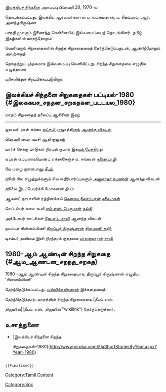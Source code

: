 [இலக்கியச் சிந்தனை](இலக்கியச்_சிந்தனை "wikilink") அமைப்பு பிப்ரவரி 28, 1970-ல்
தொடங்கப்பட்டது. இலக்கிய ஆர்வலர்களான ப. லட்சுமணன், ப. சிதம்பரம், ஆர். அனந்தகிருஷ்ண
பாரதி மூவரும் இணைந்து சென்னையில் இவ்வமைப்பைத் தொடங்கினர். தமிழ் இதழ்களில் மாதந்தோறும்
வெளிவரும் சிறுகதைகளில் சிறந்த சிறுகதையைத் தேர்ந்தெடுப்பதுடன், ஆண்டுதோறும் அவற்றைத்
தொகுத்துப் புத்தகமாக இவ்வமைப்பு வெளியிட்டது. சிறந்த சிறுகதையை எழுதிய எழுத்தாளர்
பரிசளித்துச் சிறப்பிக்கப்படுகிறார்.

## இலக்கியச் சிந்தனை சிறுகதைகள் பட்டியல்-1980 {#இலககயச_சநதன_சறகதகள_படடயல_1980}

  மாதம்      சிறுகதைத் தலைப்பு                      ஆசிரியர்                                           இதழ்
  --------- ------------------------------------ ------------------------------------------------- ---------------------------------------------
  ஜனவரி     நான் கங்கா                             [லட்சுமி ராஜரத்தினம்](லட்சுமி_ராஜரத்தினம் "wikilink")   [ஆனந்த விகடன்](ஆனந்த_விகடன் "wikilink")
  பிப்ரவரி   வைர ஊசி                              ஆதி                                               [குமுதம்](குமுதம் "wikilink")
  மார்ச்      செக்கு மாடுகள்                         நிர்மல் குமார்                                       [இதயம் பேசுகிறது](இதயம்_பேசுகிறது "wikilink")
  ஏப்ரல்      எம்ப்ளாய்மெண்ட் எக்ஸ்சேஞ்ச்                   ஏ. சங்கரன்                                          [கணையாழி](கணையாழி "wikilink")
  மே        மழை                                  ஞானபானு                                           [தீபம்](தீபம் "wikilink")
  ஜூன்       சில எழுத்துக்களும் சில எதிர்பார்ப்புகளும்   [அனுராதா ரமணன்](அனுராதா_ரமணன் "wikilink")           ஆனந்த விகடன்
  ஜூலை      இடப்பெயர்ச்சி                           மோகனன்                                             தீபம்
  ஆகஸ்ட்      நாபாவின் ரத்தினக்கல்                     [கௌதம நீலாம்பரன்](கௌதம_நீலாம்பரன் "wikilink")           [கலைமகள்](கலைமகள் "wikilink")
  செப்டம்பர்   சுமை கூலி                            [எம்.எஸ். பெருமாள்](எம்.எஸ்._பெருமாள் "wikilink")       [கல்கி](கல்கி_(வார_இதழ்) "wikilink")
  அக்டோபர்    காட்சிகள்                              [ஜே.எம். சாலி](ஜே.எம்._சாலி "wikilink")             ஆனந்த விகடன்
  நவம்பர்     சின்னம்மிணி                            [திருப்பூர் கிருஷ்ணன்](திருப்பூர்_கிருஷ்ணன் "wikilink")   [தினமணி கதிர்](தினமணி_கதிர் "wikilink")
  டிசம்பர்    தனிமை இனி நிரந்தரக் குத்தகை             [பாலகுமாரன்](பாலகுமாரன் "wikilink")                 [சாவி](சாவி "wikilink")

## 1980-ஆம் ஆண்டின் சிறந்த சிறுகதை {#ஆம_ஆணடன_சறநத_சறகத}

1980 -ஆம் ஆண்டின் சிறந்த சிறுகதையாக, திருப்பூர் கிருஷ்ணன் எழுதிய 'சின்னம்மிணி'
தேர்ந்தெடுக்கப்பட்டது. [வல்லிக்கண்ணன்](வல்லிக்கண்ணன் "wikilink") இக்கதையைத்
தேர்ந்தெடுத்தார். மாதத்தின் சிறந்த சிறுகதையை [தீபம் எஸ்.
திருமலை](தீபம்_எஸ்._திருமலை "wikilink") தேர்ந்தெடுத்தார்.

## உசாத்துணை

-   [இலக்கியச் சிந்தனை சிறந்த
    சிறுகதைகள்-1980](http://www.viruba.com/ElaShortStoriesByYear.aspx?Year=1980)

```{=mediawiki}
{{Finalised}}
```
[Category:Tamil Content](Category:Tamil_Content "wikilink")
[Category:Spc](Category:Spc "wikilink")
